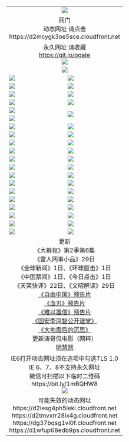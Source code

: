 ﻿<table>
  <tr></tr>
  <tr><td colspan=2 align=center><img src="https://cloud.githubusercontent.com/assets/11880933/13434984/f430fae2-e012-11e5-814f-c2df1e82b247.jpg" /></td></tr>
  <tr><td colspan=2 align=center>网门<br>动态网址 请点击
<br>https://d2mcygk3oe5sce.cloudfront.net
    </td>
  </tr>
  <tr>
    <td colspan=2 align=center>永久网址 请收藏<br/><a href="https://git.io/ogate" target="_blank">https://git.io/ogate</a><br/><a href="https://d2mcygk3oe5sce.cloudfront.net/Up/0WMGDL2.png" target="_blank"><img src="https://d2mcygk3oe5sce.cloudfront.net/Up/0WMGD2.png"/></a></td>
    <!--td align=center>临时网址 微信用<br/><a href="https://bit.ly/1mBQHW8" target="_blank">https://bit.ly/1mBQHW8</a><br/><a href="https://d2mcygk3oe5sce.cloudfront.net/Up/0WMGDL3.png" target="_blank"><img src="https://d2mcygk3oe5sce.cloudfront.net/Up/0WMGD3.png"/></a></td-->
  </tr>
  <tr>
    <td colspan=2 align=center><a href="https://d2mcygk3oe5sce.cloudfront.net/ogUP.aspx?name=0oGate.apk" target="_blank"><img src="https://d2mcygk3oe5sce.cloudfront.net/Up/0WMAZ.jpg" /></a></td>
  </tr>
  <tr>
    <td><a href="https://d2mcygk3oe5sce.cloudfront.net/ogNice.aspx" target="_blank"><img src="https://d2mcygk3oe5sce.cloudfront.net/Up/0WCYY.jpg" /></a></td>
    <td><a href="https://d2mcygk3oe5sce.cloudfront.net/onCO.aspx?ob=600%E4%BA%8B%E7%89%A9&op=%E5%A2%9E%E5%88%A0%E6%94%B9&args=WH1~%23%E7%B1%BB%E5%9E%8B6%E6%96%B0%E9%97%BB%7c%23%E7%B1%BB%E5%9E%8B6%E8%AF%84%E8%AE%BA&mode=" target="_blank"><img src="https://d2mcygk3oe5sce.cloudfront.net/Up/0WZTT.jpg" /></a></td> 
  </tr>
  <tr>
    <td><a href="https://d2mcygk3oe5sce.cloudfront.net/ogDY.aspx" target="_blank"><img src="https://d2mcygk3oe5sce.cloudfront.net/Up/0FK.jpg" /></a></td>
    <td><a href="https://d2mcygk3oe5sce.cloudfront.net/ogST.aspx" target="_blank"><img src="https://d2mcygk3oe5sce.cloudfront.net/Up/0ST.jpg" /></a></td> 
  </tr>
  <tr>
    <!--td rowspan=2><a href="https://d2mcygk3oe5sce.cloudfront.net/ogUP.aspx?name=WJ.mp4&count=T:1,480P:1" target="_blank"><img src="https://d2mcygk3oe5sce.cloudfront.net/Up/WJ.jpg" /></a></td-->
    <td><a href="https://d2mcygk3oe5sce.cloudfront.net/ogUP.aspx?name=11DKC.mp4&count=T:2,2:6,1:16" target="_blank"><img src="https://d2mcygk3oe5sce.cloudfront.net/Up/11DKC.jpg" /></a></td> 
    <td><div><a href="https://d2mcygk3oe5sce.cloudfront.net/ogUP.aspx?name=LRWS.mp4&count=7B:8,6B:44,5A:10,5B:35,4A:14,4B:19,3A:10,3B:26,2A:16,2B:21,1A:23,1B:29&current=7B:8" target="_blank"><img src="https://d2mcygk3oe5sce.cloudfront.net/Up/LRWS.jpg" /></a></td>
   </tr>
  <tr>
    <td><a href="https://d2mcygk3oe5sce.cloudfront.net/ogUP.aspx?name=LRSH.mp4&count=W:13,2:10" target="_blank"><img src="https://d2mcygk3oe5sce.cloudfront.net/Up/LRSH.jpg" /></a></td>
    <td><a href="https://d2mcygk3oe5sce.cloudfront.net/ogUP.aspx?name=BYWXY.mp4" target="_blank"><img src="https://d2mcygk3oe5sce.cloudfront.net/Up/BYWXY.jpg" /></a></td>
  </tr>
  <tr>
    <td><a href="https://d2mcygk3oe5sce.cloudfront.net/ogUP.aspx?name=JQR.mp4&count=2" target="_blank"><img src="https://d2mcygk3oe5sce.cloudfront.net/Up/JQR.jpg" /></a></td>   
    <td rowspan=2><a href="https://d2mcygk3oe5sce.cloudfront.net/ogUP.aspx?name=JP.mp4&count=9" target="_blank"><img src="https://d2mcygk3oe5sce.cloudfront.net/Up/JP.jpg" /></td>
  </tr>
  <tr>
    <td><a href="https://d2mcygk3oe5sce.cloudfront.net/ogUP.aspx?name=WH.mp4" target="_blank"><img src="https://d2mcygk3oe5sce.cloudfront.net/Up/WH.jpg" /></a></td>
  </tr>
  <tr>
    <td><a href="https://d2mcygk3oe5sce.cloudfront.net/ogUP.aspx?name=SSZJ.mp4&count=SP:6,480P:8" target="_blank"><img src="https://d2mcygk3oe5sce.cloudfront.net/Up/SSZJ.jpg" /></a></td>
    <td><a href="https://d2mcygk3oe5sce.cloudfront.net/ogUP.aspx?name=ZY.mp4&count=2015:16" target="_blank"><img src="https://d2mcygk3oe5sce.cloudfront.net/Up/ZY.jpg" /></a</td>
  </tr>
  <tr>
    <td><a href="https://d2mcygk3oe5sce.cloudfront.net/ogUP.aspx?name=XTFY.mp4&count=B:2,A:24" target="_blank"><img src="https://d2mcygk3oe5sce.cloudfront.net/Up/XTFY.jpg" /></a></td>
    <td><a href="https://d2mcygk3oe5sce.cloudfront.net/ogUP.aspx?name=1XQK.mp4&count=13" target="_blank"><img src="https://d2mcygk3oe5sce.cloudfront.net/Up/1XQK.jpg" /></a</td>
  </tr>
  <tr>
    <td><a href="https://d2mcygk3oe5sce.cloudfront.net/ogUP.aspx?name=1LYF.mp4&count=2" target="_blank"><img src="https://d2mcygk3oe5sce.cloudfront.net/Up/1LYF0.jpg" /></a></td>
    <td><a href="https://d2mcygk3oe5sce.cloudfront.net/ogUP.aspx?name=1ZGC.mp4&count=6" target="_blank"><img src="https://d2mcygk3oe5sce.cloudfront.net/Up/1ZGC0.jpg" /></a></td>
  </tr>
  <tr>
    <td><a href="https://d2mcygk3oe5sce.cloudfront.net/ogUP.aspx?name=1ZKM.mp4&count=3&current=3" target="_blank"><img src="https://d2mcygk3oe5sce.cloudfront.net/Up/1ZKM0.jpg" /></a></td>  
    <td><a href="https://d2mcygk3oe5sce.cloudfront.net/ogUP.aspx?name=1WWY.mp4&count=6&current=6" target="_blank"><img src="https://d2mcygk3oe5sce.cloudfront.net/Up/1WWY0.jpg" /></a></td>
  </tr>
  <tr>
    <td><a href="https://d2mcygk3oe5sce.cloudfront.net/ogUP.aspx?name=10JGY.mp4&count=3" target="_blank"><img src="https://d2mcygk3oe5sce.cloudfront.net/Up/10JGY0.jpg" /></a></td>
    <td><a href="https://d2mcygk3oe5sce.cloudfront.net/ogUP.aspx?name=10CYS.mp4&count=2" target="_blank"><img src="https://d2mcygk3oe5sce.cloudfront.net/Up/10CYS0.jpg" /></a></td>
  </tr>
  <tr>
    <td><a href="https://d2mcygk3oe5sce.cloudfront.net/ogUP.aspx?name=4SQQ.mp4&count=201603:1,201602:20,201601:21&current=201603:1" target="_blank"><img src="https://d2mcygk3oe5sce.cloudfront.net/Up/4SQQ0.jpg"/></a></td>
    <td><a href="https://d2mcygk3oe5sce.cloudfront.net/ogUP.aspx?name=4SHQ.mp4&count=201603:1,201602:27,201601:28&current=201603:1" target="_blank"><img src="https://d2mcygk3oe5sce.cloudfront.net/Up/4SHQ0.jpg"/></a></td>
  </tr>
  <tr>
    <td><a href="https://d2mcygk3oe5sce.cloudfront.net/ogUP.aspx?name=4SZG.mp4&count=201603:1,201602:21,201601:23&current=201603:1" target="_blank"><img src="https://d2mcygk3oe5sce.cloudfront.net/Up/4SZG0.jpg"/></a></td>
    <td><a href="https://d2mcygk3oe5sce.cloudfront.net/ogUP.aspx?name=4SDJ.mp4&count=201603A:1,201603B:1,201602A:24,201602B:7,201601A:48,201601B:6&current=201603A:1" target="_blank"><img src="https://d2mcygk3oe5sce.cloudfront.net/Up/4SDJ0.jpg"/></a></td>
  </tr>
  <tr>
    <td><a href="https://d2mcygk3oe5sce.cloudfront.net/ogUP.aspx?name=4CTX.mp4&count=201602:3,201601:4&current=201602:3" target="_blank"><img src="https://d2mcygk3oe5sce.cloudfront.net/Up/4CTX0.jpg"/></a></td>
    <td><a href="https://d2mcygk3oe5sce.cloudfront.net/ogUP.aspx?name=4CWZ.mp4&count=201602:4,201601:4&current=201602:4" target="_blank"><img src="https://d2mcygk3oe5sce.cloudfront.net/Up/4CWZ0.jpg"/></a></td>
  </tr>
  <tr>
    <td><a href="https://d2mcygk3oe5sce.cloudfront.net/onUP.aspx?name=https://dwsfx5awq5vcc.cloudfront.net/" target="_blank"><img src="https://d2mcygk3oe5sce.cloudfront.net/Up/0DTW.jpg"/></a></td>
    <td><a href="https://d2mcygk3oe5sce.cloudfront.net/onUP.aspx?name=https://d240ns8up8earz.cloudfront.net/acenter/" target="_blank"><img src="https://d2mcygk3oe5sce.cloudfront.net/Up/0TDW.jpg" /></a></td>
  </tr>
  <tr>
    <td><a href="https://d2mcygk3oe5sce.cloudfront.net/onUP.aspx?name=https://d4508d6vomz2p.cloudfront.net/gb/nsc413.htm" target="_blank"><img src="https://d2mcygk3oe5sce.cloudfront.net/Up/0DJY.jpg" /></a></td>
    <td><a href="https://d2mcygk3oe5sce.cloudfront.net/onUP.aspx?name=https://d3bxwq7vzudb5l.cloudfront.net/xtr/gb/prog204.html" target="_blank"><img src="https://d2mcygk3oe5sce.cloudfront.net/Up/0XTR.jpg" /></a></td>
  </tr>
  <tr>
    <td><a href="https://d2mcygk3oe5sce.cloudfront.net/onUP.aspx?name=https://d3aj00iefsmfgc.cloudfront.net/" target="_blank"><img src="https://d2mcygk3oe5sce.cloudfront.net/Up/0MHW.jpg" /></a></td>
    <td><a href="https://d2mcygk3oe5sce.cloudfront.net/onUP.aspx?name=https://d1lcj91uv80klr.cloudfront.net/" target="_blank"><img src="https://d2mcygk3oe5sce.cloudfront.net/Up/0ZJW.jpg" /></a></td>
  </tr>
  <tr>
    <td><a href="https://d2mcygk3oe5sce.cloudfront.net/ogUP.aspx?name=0FG.zip" target="_blank"><img src="https://d2mcygk3oe5sce.cloudfront.net/Up/0FG.jpg" /></a></td>
    <td><a href="https://d2mcygk3oe5sce.cloudfront.net/ogUP.aspx?name=0FGA.apk" target="_blank"><img src="https://d2mcygk3oe5sce.cloudfront.net/Up/0FGA.jpg" /></a></td>
  </tr>
  <tr>
    <td><a href="https://d2mcygk3oe5sce.cloudfront.net/ogUP.aspx?name=0U.zip" target="_blank"><img src="https://d2mcygk3oe5sce.cloudfront.net/Up/0U.jpg" /></a></td>
    <td><a href="https://d2mcygk3oe5sce.cloudfront.net/ogUP.aspx?name=0UA.apk" target="_blank"><img src="https://d2mcygk3oe5sce.cloudfront.net/Up/0UA.jpg" /></a></td>
  </tr>
  <tr>
    <td><a href="https://d2mcygk3oe5sce.cloudfront.net/ogUP.aspx?name=0iPPOTV.zip" target="_blank"><img src="https://d2mcygk3oe5sce.cloudfront.net/Up/0iPPOTV.jpg" /></a></td>
    <td><a href="https://d2mcygk3oe5sce.cloudfront.net/ogUP.aspx?name=0iNTD.apk" target="_blank"><img src="https://d2mcygk3oe5sce.cloudfront.net/Up/0iNTD.jpg" /></a></td>
  </tr>
  <tr>
    <td colspan=2 align=center>更新<br>
      《大裤衩》第2季第6集<br>
      《雷人网事小品》29日<br>
      《全球新闻》1日、《环球直击》1日<br>
      《中国禁闻》1日、《今日点击》1日<br>
      《天笑快评》22日、《文昭解读》29日<br>
      <a href="https://d2mcygk3oe5sce.cloudfront.net/ogUP.aspx?name=11ZYZG0.mp4" target="_blank">《自由中国》预告片</a><br>
      <a href="https://d2mcygk3oe5sce.cloudfront.net/ogUP.aspx?name=11XR.mp4" target="_blank">《血刃》预告片</a><br>
      <a href="https://d2mcygk3oe5sce.cloudfront.net/ogUP.aspx?name=11NYZX.mp4&count=2" target="_blank">《难以置信》预告片</a><br>
      <a href="https://d2mcygk3oe5sce.cloudfront.net/ogUP.aspx?name=4LFZ.mp4" target="_blank">《国安李凤智公开退党》</a><br>
      <a href="https://d2mcygk3oe5sce.cloudfront.net/ogUP.aspx?name=4DDZHDCS.mp4" target="_blank">《大地震后的沉思》</a><br>
      更新涛哥侃电影（网粹）<br>
      <a href="https://d2mcygk3oe5sce.cloudfront.net/onUP.aspx?name=https://www.minghui.org/" target="_blank">明慧网</a></td>
    </td>
  </tr>
  <tr>
    <td colspan=2 align=center>IE6打开动态网址须在选项中勾选TLS 1.0<br/>IE 6、7、8不支持永久网址<br/>
      微信可扫描以下临时二维码<br/>https://bit.ly/1mBQHW8<br/><a href="https://d2mcygk3oe5sce.cloudfront.net/Up/0WMGDL3.png" target="_blank"><img src="https://d2mcygk3oe5sce.cloudfront.net/Up/0WMGD3.png"/></a><br>
  </tr>
  <tr>
    <td colspan=2 align=center>可能失效的动态网址
<br>https://d2iesg4ph5leki.cloudfront.net
<br>https://d2tmvxrr28ix4g.cloudfront.net
<br>https://dg37bqsg1vl0f.cloudfront.net
<br>https://d1wfup68edb9ps.cloudfront.net
    </td>
  </tr>
</table>
